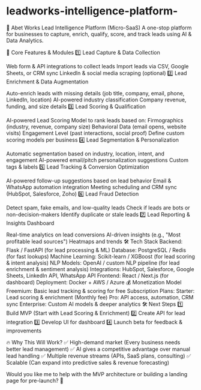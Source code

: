 # leadworks-intelligence-platform-

📌 Abet Works Lead Intelligence Platform (Micro-SaaS)
A one-stop platform for businesses to capture, enrich, qualify, score, and track leads using AI & Data Analytics.

🚀 Core Features & Modules
1️⃣ Lead Capture & Data Collection

Web form & API integrations to collect leads
Import leads via CSV, Google Sheets, or CRM sync
LinkedIn & social media scraping (optional)
2️⃣ Lead Enrichment & Data Augmentation

Auto-enrich leads with missing details (job title, company, email, phone, LinkedIn, location)
AI-powered industry classification
Company revenue, funding, and size details
3️⃣ Lead Scoring & Qualification

AI-powered Lead Scoring Model to rank leads based on:
Firmographics (industry, revenue, company size)
Behavioral Data (email opens, website visits)
Engagement Level (past interactions, social proof)
Define custom scoring models per business
4️⃣ Lead Segmentation & Personalization

Automatic segmentation based on industry, location, intent, and engagement
AI-powered email/pitch personalization suggestions
Custom tags & labels
5️⃣ Lead Tracking & Conversion Optimization

AI-powered follow-up suggestions based on lead behavior
Email & WhatsApp automation integration
Meeting scheduling and CRM sync (HubSpot, Salesforce, Zoho)
6️⃣ Lead Fraud Detection

Detect spam, fake emails, and low-quality leads
Check if leads are bots or non-decision-makers
Identify duplicate or stale leads
7️⃣ Lead Reporting & Insights Dashboard

Real-time analytics on lead conversions
AI-driven insights (e.g., "Most profitable lead sources")
Heatmaps and trends
🛠️ Tech Stack
Backend: Flask / FastAPI (for lead processing & ML)
Database: PostgreSQL / Redis (for fast lookups)
Machine Learning: Scikit-learn / XGBoost (for lead scoring & intent analysis)
NLP Models: OpenAI / custom NLP pipeline (for lead enrichment & sentiment analysis)
Integrations: HubSpot, Salesforce, Google Sheets, LinkedIn API, WhatsApp API
Frontend: React / Next.js (for dashboard)
Deployment: Docker + AWS / Azure
💰 Monetization Model
Freemium: Basic lead tracking & scoring for free
Subscription Plans:
Starter: Lead scoring & enrichment (Monthly fee)
Pro: API access, automation, CRM sync
Enterprise: Custom AI models & deeper analytics
🛠 Next Steps
1️⃣ Build MVP (Start with Lead Scoring & Enrichment)
2️⃣ Create API for lead integration
3️⃣ Develop UI for dashboard
4️⃣ Launch beta for feedback & improvements

🔥 Why This Will Work?
✅ High-demand market (Every business needs better lead management)
✅ AI gives a competitive advantage over manual lead handling
✅ Multiple revenue streams (APIs, SaaS plans, consulting)
✅ Scalable (Can expand into predictive sales & revenue forecasting)

Would you like me to help with the MVP architecture or building a landing page for pre-launch? 🚀
